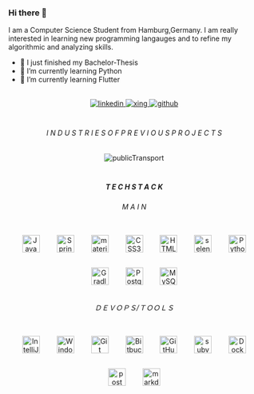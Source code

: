 ### Hi there 👋

I am a Computer Science Student from Hamburg,Germany.
I am really interested in learning new programming langauges and 
to refine my algorithmic and analyzing skills.
 
- 🔭 I just finished my Bachelor-Thesis
- 🌱 I’m currently learning Python
- 🌱 I’m currently learning Flutter

<br/>
<div align="center">
<a href="https://linkedin.com/in/alexander-else-23772a134" target="_blank">
<img src=https://img.shields.io/badge/linkedin-%231E77B5.svg?&style=for-the-badge&logo=linkedin&logoColor=white alt=linkedin style="margin-bottom: 5px;" />
</a>
<a href="https://www.xing.com/profile/Alexander_Else/cv" target="_blank">
<img src=https://img.shields.io/badge/xing-0F8678.svg?&style=for-the-badge&logo=xing&logoColor=white alt=xing style="margin-bottom: 5px;" />
</a>
<a href="https://github.com/alexae23" target="_blank">
<img src=https://img.shields.io/badge/github-%2324292e.svg?&style=for-the-badge&logo=github&logoColor=white alt=github style="margin-bottom: 5px;" />
</a>  
</div>

<br/>

###### <div align="center">I N D U S T R I E S   O F   P R E V I O U S   P R O J E C T S</div>
<div align="center">
<img src=https://shields.io/badge/%F0%9F%9A%82-Public%20Transport-blue?style=for-the-badge alt=publicTransport style="margin-bottom: 5px;" /> 
<!--<img src=https://shields.io/badge/%F0%9F%92%B0-Internet%20retail-yellow?style=for-the-badge alt=internetRetail style="margin-bottom: 5px;" />
<img src=https://shields.io/badge/%F0%9F%9A%97-Intermodal%20Routing-red?style=for-the-badge alt=intermodalRouting style="margin-bottom: 5px;" /> -->
</div>

<br/>

##### <div align="center">T E C H S T A C K</div>

###### <div align="center">M A I N</div>

<div align="center">   
<img style="margin: 15px" src="https://profilinator.rishav.dev/skills-assets/java-original-wordmark.svg" alt="Java" height="35" />
 <img style="margin: 15px" src="https://profilinator.rishav.dev/skills-assets/springio-icon.svg" alt="Spring" height="35" />
<img style="margin: 15px" src="https://cdn.svgporn.com/logos/material-ui.svg" alt="material-ui" height="35" />  
<img style="margin: 15px" src="https://profilinator.rishav.dev/skills-assets/css3-original-wordmark.svg" alt="CSS3" height="35" />  
<img style="margin: 15px" src="https://profilinator.rishav.dev/skills-assets/html5-original-wordmark.svg" alt="HTML5" height="35" />
<img style="margin: 15px" src="https://cdn.svgporn.com/logos/selenium.svg" alt="selenium" height="35" />  
<img style="margin: 15px" src="https://profilinator.rishav.dev/skills-assets/python-original.svg" alt="Python" height="35" />
<img style="margin: 15px" src="https://cdn.svgporn.com/logos/gradle.svg" alt="Gradle" height="35" />
<img style="margin: 15px" src="https://profilinator.rishav.dev/skills-assets/postgresql-original-wordmark.svg" alt="PostgreSQL" height="35" />  
<img style="margin: 15px" src="https://profilinator.rishav.dev/skills-assets/mysql-original-wordmark.svg" alt="MySQL" height="35" />    
</div>

###### <div align="center">ＤＥＶＯＰＳ/ＴＯＯＬＳ</div>

<div align="center">  
<img style="margin: 15px" src="https://cdn.svgporn.com/logos/intellij-idea.svg" alt="IntelliJ" height="35" />  
<img style="margin: 15px" src="https://cdn.svgporn.com/logos/microsoft-windows.svg" alt="Windows" height="35" />  
<img style="margin: 15px" src="https://profilinator.rishav.dev/skills-assets/git-scm-icon.svg" alt="Git" height="35" />  
<img style="margin: 15px" src="https://cdn.svgporn.com/logos/bitbucket.svg" alt="Bitbucket" height="35" />  
<img style="margin: 15px" src="https://cdn.svgporn.com/logos/github-icon.svg" alt="GitHub" height="35" />  
<img style="margin: 15px" src="https://cdn.svgporn.com/logos/subversion.svg" alt="subversion" width="35" />
<img style="margin: 15px" src="https://profilinator.rishav.dev/skills-assets/docker-original-wordmark.svg" alt="Docker" height="35" /> 
<img style="margin: 15px" src="https://cdn.svgporn.com/logos/postman.svg" alt="postman" height="35" /> 
<img style="margin: 15px" src="https://cdn.svgporn.com/logos/markdown.svg" alt="markdown" width="35" />
</div>
